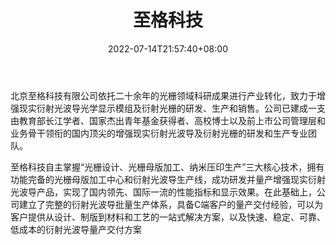 ﻿---
weight: 
title: "至格科技"
description: "至格科技是由清华大学精密仪器系孵化出的高新技术企业，依托于清华大学20余年的光栅科研成果进行产业转化，致力于AR衍射光波导光学显示模组及衍射光栅的研发、生产和销售。"
date: 2022-07-14T21:57:40+08:00
lastmod: 2022-07-14T16:45:40+08:00
draft: false
authors: ["june"]
featuredImage: "533.png"
link: "https://www.greatar-tech.com/"
tags: ["至格科技","先进制造"]
categories: ["navigation"]
navigation: ["先进制造"]
lightgallery: true
toc: true
pinned: false
recommend: false
recommend1: false
---
北京至格科技有限公司依托二十余年的光栅领域科研成果进行产业转化，致力于增强现实衍射光波导光学显示模组及衍射光栅的研发、生产和销售。公司已建成一支由教育部长江学者、国家杰出青年基金获得者、高校博士以及前上市公司管理层和业务骨干领衔的国内顶尖的增强现实衍射光波导及衍射光栅的研发和生产专业团队。

至格科技自主掌握“光栅设计、光栅母版加工、纳米压印生产”三大核心技术，拥有功能完备的光栅母版加工中心和衍射光波导生产线，成功研发并量产增强现实衍射光波导产品，实现了国内领先、国际一流的性能指标和显示效果。在此基础上，公司建立了完整的衍射光波导批量生产体系，具备C端客户的量产交付经验，可以为客户提供从设计、制版到材料和工艺的一站式解决方案，以及快速、稳定、可靠、低成本的衍射光波导量产交付方案